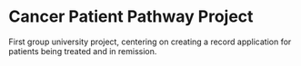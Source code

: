 # Cancer Patient Pathway Project 

First group university project, centering on creating a record application for patients being treated and in remission.
